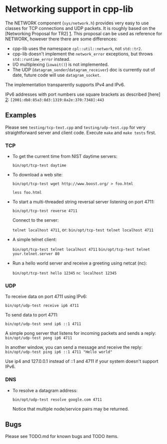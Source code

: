 # Networking support in cpp-lib

The NETWORK component (`sys/network.h`) provides very easy to use
classes for TCP connections and UDP packets.  It is roughly based on
the [Networking Proposal for TR2] [1].  This proposal can be used 
as reference for NETWORK, however there there are some differences:

- cpp-lib uses the namespace `cpl::util::network`, not `std::tr2`.
- cpp-lib doesn't implement the `network_error` exceptions, but throws
  `std::runtime_error` instead.
- I/O multiplexing (`iowait()`) is not implemented.
- The UDP (`datagram_sender`/`datagram_receiver`) doc is currently
  out of date, future code will use `datagram_socket`.

The implementation transparently supports IPv4 and IPv6.

IPv6 addresses with port numbers use square brackets as described 
[here] [2]:
  `[2001:db8:85a3:8d3:1319:8a2e:370:7348]:443`


## Examples

Please see `testing/tcp-text.cpp` and `testing/udp-test.cpp` for very
straightforward server and client code.  Execute `make` and `make tests`
first.


### TCP

* To get the current time from NIST daytime servers:
  
  `bin/opt/tcp-test daytime`

* To download a web site:

  `bin/opt/tcp-test wget http://www.boost.org/ > foo.html`
  
  `less foo.html`

* To start a multi-threaded string reversal server listening on port 4711:

  `bin/opt/tcp-test reverse 4711`

  Connect to the server:

  `telnet localhost 4711`, or:
  `bin/opt/tcp-test telnet localhost 4711`

* A simple telnet client:

  `bin/opt/tcp-test telnet localhost 4711`
  `bin/opt/tcp-test telnet your.telnet.server 80`

* Run a hello world server and receive a greeting using netcat (nc):

  `bin/opt/tcp-test hello 12345`
  `nc localhost 12345`

### UDP

To receive data on port 4711 using IPv6:

  `bin/opt/udp-test receive ip6 4711`

To send data to port 4711:

  `bin/opt/udp-test send ip6 ::1 4711`

A simple pong server that listens for incoming packets and sends a reply:
  `bin/opt/udp-test pong ip6 4711`

In another window, you can send a message and receive the reply:
  `bin/opt/udp-test ping ip6 ::1 4711 "Hello world"`

Use ip4 and 127.0.0.1 instead of ::1 and 4711 if your system doesn't 
support IPv6.



### DNS

* To resolve a datagram address:

  `bin/opt/udp-test resolve google.com 4711`

  Notice that multiple node/service pairs may be returned.

## Bugs

Please see TODO.md for known bugs and TODO items.

[1]: http://www.open-std.org/jtc1/sc22/wg21/docs/papers/2005/n1925.pdf
[2]: http://en.wikipedia.org/wiki/IPv6_address
